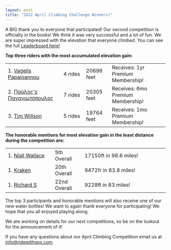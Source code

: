 ```yaml
---
layout: post
title: "2012 April Climbing Challenge Winners!"
---
```

A BIG thank you to everyone that participated! Our second competition is officially in the books! We think it was very successful and a lot of fun. We are super impressed with the elevation that everyone climbed. You can see the full <a href="http://ridewithgps.com/competitions/apr-2012-most-climbing?utm_source=Blog&utm_medium=Social&utm_campaign=DailyPost">Leaderboard here!</a>

__Top three riders with the most accumulated elevation gain:__

<table width="719">
    <tr>
        <td width="200">1. <a href="http://ridewithgps.com/users/18944?utm_source=Blog&utm_medium=Social&utm_campaign=DailyPost">Vagelis Papaioannou</a></td>
        <td width="100">4 rides</td>
        <td width="100">20696 feet</td>
        <td width="319">Receives: 1yr Premium Membership!</td>
    </tr>
    <tr>
        <td width="200">2. <a href="http://ridewithgps.com/users/35642?utm_source=Blog&utm_medium=Social&utm_campaign=DailyPost">Παύλος's Παναγιωτόπουλος</a></td>
        <td width="100">7 rides</td>
        <td width="100">20305 feet</td>
        <td width="319">Receives: 6mo Premium Membership!</td>
    </tr>
    <tr>
        <td width="200">3. <a href="http://ridewithgps.com/users/20723?utm_source=Blog&utm_medium=Social&utm_campaign=DailyPost">Tim Willson</a></td>
        <td width="100">5 rides</td>
        <td width="100">19764 feet</td>
        <td width="319">Receives: 1mo Premium Membership!</td>
    </tr>
</table>

__The honorable mentions for most elevation gain in the least distance during the competition are:__

<table width="719">
    <tr>
        <td width="200">1. <a href="http://ridewithgps.com/users/22990?utm_source=Blog&utm_medium=Social&utm_campaign=DailyPost">Niall Wallace</a> </td>
        <td width="100">5th Overall</td>        
        <td width="319">17150ft in 98.6 miles!</td>
    </tr>
    <tr>
        <td width="200">1. <a href="http://ridewithgps.com/users/64396?utm_source=Blog&utm_medium=Social&utm_campaign=DailyPost">Kraken</a> </td>
        <td width="100">20th Overall</td>        
        <td width="419">9472fr in 83.8 miles!</td>
    </tr>
    <tr>
        <td width="200">1. <a href="http://ridewithgps.com/users/81649?utm_source=Blog&utm_medium=Social&utm_campaign=DailyPost">Richard S</a> </td>
        <td width="100">22nd Overall</td>
        <td width="419">9228ft in 83 miles!</td>
    </tr>
</table> 

The top 3 participants and honorable mentions will also receive one of our new water bottles! We want to again thank everyone for participating! We hope that you all enjoyed playing along. 

We are working on details for our next competitions, so be on the lookout for the announcement of it! 

If you have any questions about our April Climbing Competition email us at <a href="mailto:info@ridewithgps.com">info@ridewithgps.com</a>
